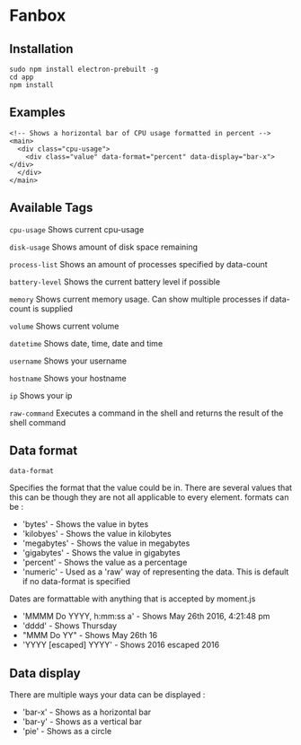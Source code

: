 # Fanbox

## Installation

```
sudo npm install electron-prebuilt -g
cd app
npm install
```

## Examples
```
<!-- Shows a horizontal bar of CPU usage formatted in percent -->
<main>
  <div class="cpu-usage">
    <div class="value" data-format="percent" data-display="bar-x"></div>
  </div>
</main>
```

## Available Tags


```cpu-usage```
Shows current cpu-usage

```disk-usage```
Shows amount of disk space remaining

```process-list```
Shows an amount of processes specified by data-count

```battery-level```
Shows the current battery level if possible

```memory```
Shows current memory usage. Can show multiple processes if data-count is supplied

```volume```
Shows current volume

```datetime```
Shows date, time, date and time

```username```
Shows your username

```hostname```
Shows your hostname

```ip```
Shows your ip

```raw-command```
Executes a command in the shell and returns the result of the shell command


## Data format


```data-format```

Specifies the format that the value could be in. There are several values that this can be though they are
not all applicable to every element. formats can be :

- 'bytes'     - Shows the value in bytes
- 'kilobyes'  - Shows the value in kilobytes
- 'megabytes' - Shows the value in megabytes
- 'gigabytes' - Shows the value in gigabytes
- 'percent' - Shows the value as a percentage
- 'numeric' - Used as a 'raw' way of representing the data. This is default if no data-format is specified

Dates are formattable with anything that is accepted by moment.js

- 'MMMM Do YYYY, h:mm:ss a' - Shows May 26th 2016, 4:21:48 pm
- 'dddd'                    - Shows Thursday
- "MMM Do YY"               - Shows May 26th 16
- 'YYYY [escaped] YYYY'     - Shows 2016 escaped 2016


## Data display

There are multiple ways your data can be displayed :

- 'bar-x' - Shows as a horizontal bar
- 'bar-y' - Shows as a vertical bar
- 'pie'   - Shows as a circle

